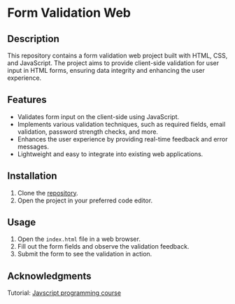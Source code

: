 # Form Validation Web
## Description

This repository contains a form validation web project built with HTML, CSS, and JavaScript. The project aims to provide client-side validation for user input in HTML forms, ensuring data integrity and enhancing the user experience.

## Features

- Validates form input on the client-side using JavaScript.
- Implements various validation techniques, such as required fields, email validation, password strength checks, and more.
- Enhances the user experience by providing real-time feedback and error messages.
- Lightweight and easy to integrate into existing web applications.

## Installation

1. Clone the [repository](https://github.com/rellasie/form-validation-js.git).
2. Open the project in your preferred code editor.

## Usage

1. Open the `index.html` file in a web browser.
2. Fill out the form fields and observe the validation feedback.
3. Submit the form to see the validation in action.

## Acknowledgments
Tutorial: [Javscript programming course](https://fullstack.edu.vn/learning/javascript-co-ban)
